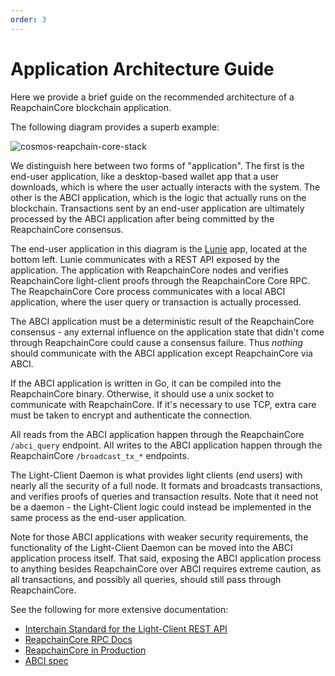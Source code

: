 ```yaml
---
order: 3
---
```


# Application Architecture Guide

Here we provide a brief guide on the recommended architecture of a
ReapchainCore blockchain application.

The following diagram provides a superb example:

![cosmos-reapchain-core-stack](../imgs/cosmos-reapchain-core-stack-4k.jpg)

We distinguish here between two forms of "application". The first is the
end-user application, like a desktop-based wallet app that a user downloads,
which is where the user actually interacts with the system. The other is the
ABCI application, which is the logic that actually runs on the blockchain.
Transactions sent by an end-user application are ultimately processed by the ABCI
application after being committed by the ReapchainCore consensus.

The end-user application in this diagram is the [Lunie](https://lunie.io/) app, located at the bottom
left. Lunie communicates with a REST API exposed by the application.
The application with ReapchainCore nodes and verifies ReapchainCore light-client proofs
through the ReapchainCore Core RPC. The ReapchainCore Core process communicates with
a local ABCI application, where the user query or transaction is actually
processed.

The ABCI application must be a deterministic result of the ReapchainCore
consensus - any external influence on the application state that didn't
come through ReapchainCore could cause a consensus failure. Thus _nothing_
should communicate with the ABCI application except ReapchainCore via ABCI.

If the ABCI application is written in Go, it can be compiled into the
ReapchainCore binary. Otherwise, it should use a unix socket to communicate
with ReapchainCore. If it's necessary to use TCP, extra care must be taken
to encrypt and authenticate the connection.

All reads from the ABCI application happen through the ReapchainCore `/abci_query`
endpoint. All writes to the ABCI application happen through the ReapchainCore
`/broadcast_tx_*` endpoints.

The Light-Client Daemon is what provides light clients (end users) with
nearly all the security of a full node. It formats and broadcasts
transactions, and verifies proofs of queries and transaction results.
Note that it need not be a daemon - the Light-Client logic could instead
be implemented in the same process as the end-user application.

Note for those ABCI applications with weaker security requirements, the
functionality of the Light-Client Daemon can be moved into the ABCI
application process itself. That said, exposing the ABCI application process
to anything besides ReapchainCore over ABCI requires extreme caution, as
all transactions, and possibly all queries, should still pass through
ReapchainCore.

See the following for more extensive documentation:

- [Interchain Standard for the Light-Client REST API](https://github.com/cosmos/cosmos-sdk/pull/1028)
- [ReapchainCore RPC Docs](https://docs.reapchain-core.com/master/rpc/)
- [ReapchainCore in Production](../reapchain-core-core/running-in-production.md)
- [ABCI spec](https://github.com/reapchain-core/spec/tree/95cf253b6df623066ff7cd4074a94e7a3f147c7a/spec/abci)
